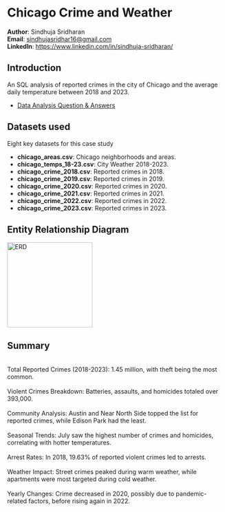 # Chicago Crime and Weather

**Author**: Sindhuja Sridharan <br />
**Email**: sindhujasridhar16@gmail.com <br />
**LinkedIn**: https://www.linkedin.com/in/sindhuja-sridharan/  <br />

## Introduction
An SQL analysis of reported crimes in the city of Chicago and the average daily temperature between 2018 and 2023.

* [Data Analysis Question & Answers](./questions_and_answers.md)

## Datasets used
Eight key datasets for this case study
- <strong>chicago_areas.csv</strong>: Chicago neighborhoods and areas.
- <strong>chicago_temps_18-23.csv</strong>: City Weather 2018-2023.
- <strong>chicago_crime_2018.csv</strong>: Reported crimes in 2018.
- <strong>chicago_crime_2019.csv</strong>: Reported crimes in 2019.
- <strong>chicago_crime_2020.csv</strong>: Reported crimes in 2020.
- <strong>chicago_crime_2021.csv</strong>: Reported crimes in 2021.
- <strong>chicago_crime_2022.csv</strong>: Reported crimes in 2022.
- <strong>chicago_crime_2023.csv</strong>: Reported crimes in 2023.


## Entity Relationship Diagram
<img width="198" alt="ERD" src="https://github.com/sindhujasridhar16/Chicago-Crime-and-Weather/assets/161644360/cf1b7173-1ec5-4b44-a1e8-fc58bfb2124e">

## Summary
<br> Total Reported Crimes (2018-2023): 1.45 million, with theft being the most common. <br />
<br> Violent Crimes Breakdown: Batteries, assaults, and homicides totaled over 393,000. <br />
<br> Community Analysis: Austin and Near North Side topped the list for reported crimes, while Edison Park had the least.<br />
<br> Seasonal Trends: July saw the highest number of crimes and homicides, correlating with hotter temperatures.<br />
<br> Arrest Rates: In 2018, 19.63% of reported violent crimes led to arrests.<br />
<br> Weather Impact: Street crimes peaked during warm weather, while apartments were most targeted during cold weather.<br />
<br> Yearly Changes: Crime decreased in 2020, possibly due to pandemic-related factors, before rising again in 2022.<br />

